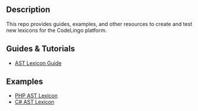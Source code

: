## Description
This repo provides guides, examples, and other resources to create and test new lexicons for the CodeLingo platform.


## Guides & Tutorials
- [AST Lexicon Guide](./examples/lexicons/codelingo/ast/AST_LEXICON_GUIDE.md)


## Examples
- [PHP AST Lexicon](./examples/lexicons/codelingo/ast/php/README.md)
- [C# AST Lexicon](./examples/lexicons/codelingo/ast/csharp/README.md)
